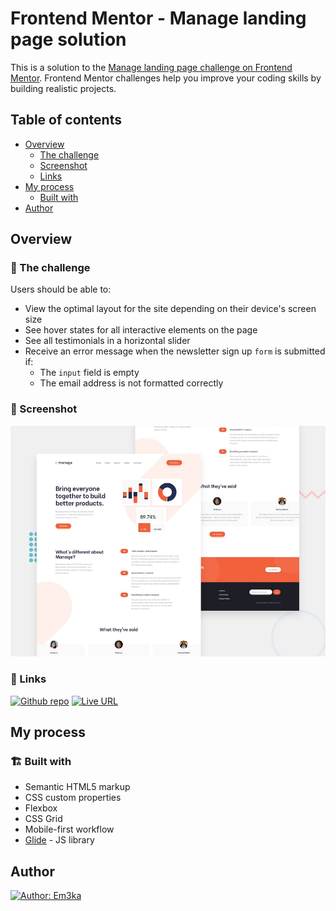 # Frontend Mentor - Manage landing page solution

This is a solution to the [Manage landing page challenge on Frontend Mentor](https://www.frontendmentor.io/challenges/manage-landing-page-SLXqC6P5). Frontend Mentor challenges help you improve your coding skills by building realistic projects.

## Table of contents

- [Overview](#overview)
  - [The challenge](#the-challenge)
  - [Screenshot](#screenshot)
  - [Links](#links)
- [My process](#my-process)
  - [Built with](#built-with)
- [Author](#author)

## Overview

### 💪 The challenge

Users should be able to:

- View the optimal layout for the site depending on their device's screen size
- See hover states for all interactive elements on the page
- See all testimonials in a horizontal slider
- Receive an error message when the newsletter sign up `form` is submitted if:
  - The `input` field is empty
  - The email address is not formatted correctly

### 📸 Screenshot

<img src="./screenshot/desktop-preview.jpg" alt="Manage landing page" width="600"/>

### 🔗 Links

[![Github repo](https://img.shields.io/badge/GitHub-181717.svg?style=for-the-badge&logo=GitHub&logoColor=white)](https://github.com/Em3ka/manage-landing-page)
[![Live URL](https://img.shields.io/badge/Vercel-000000?style=for-the-badge&logo=vercel&logoColor=white)](https://manage-landing-page-mu-sandy.vercel.app/)

## My process

### 🏗️ Built with

- Semantic HTML5 markup
- CSS custom properties
- Flexbox
- CSS Grid
- Mobile-first workflow
- [Glide](https://glidejs.com/) - JS library

## Author

[![Author: Em3ka](https://img.shields.io/badge/Frontend%20Mentor-3F54A3.svg?style=for-the-badge&logo=Frontend-Mentor&logoColor=white)](https://www.frontendmentor.io/profile/em3ka)
